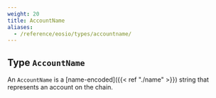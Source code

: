 ```yaml
---
weight: 20
title: AccountName
aliases:
  - /reference/eosio/types/accountname/
---
```


## Type `AccountName`

An `AccountName` is a [name-encoded]({{< ref "./name" >}}) string that represents an account on the chain.
